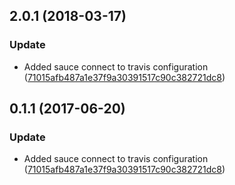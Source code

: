<a name="2.0.1"></a>
## 2.0.1 (2018-03-17)


### Update

* Added sauce connect to travis configuration ([71015afb487a1e37f9a30391517c90c382721dc8](https://github.com/advanced-rest-client/bytes-counter/commit/71015afb487a1e37f9a30391517c90c382721dc8))



<a name="0.1.1"></a>
## 0.1.1 (2017-06-20)


### Update

* Added sauce connect to travis configuration ([71015afb487a1e37f9a30391517c90c382721dc8](https://github.com/advanced-rest-client/bytes-counter/commit/71015afb487a1e37f9a30391517c90c382721dc8))



